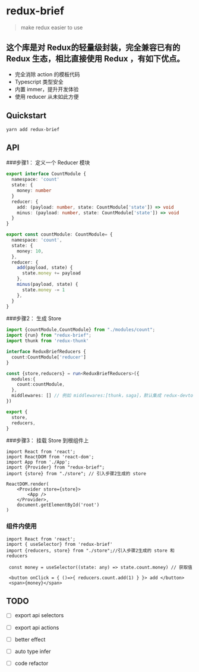 # redux-brief

> make redux easier to use

## 这个库是对 Redux的轻量级封装，完全兼容已有的 Redux 生态，相比直接使用 Redux ，有如下优点。

- 完全消除 action 的模板代码
- Typescript 类型安全
- 内置 immer，提升开发体验
- 使用 reducer 从未如此方便



## Quickstart

```
yarn add redux-brief
```
## API
###步骤1： 定义一个 Reducer 模块
```ts
export interface CountModule {
  namespace: 'count'
  state: {
    money: number
  }
  reducer: {
    add: (payload: number, state: CountModule['state']) => void
    minus: (payload: number, state: CountModule['state']) => void
  }
}

export const countModule: CountModule= {
  namespace: 'count',
  state: {
    money: 10,
  },
  reducer: {
    add(payload, state) {
      state.money += payload
    },
    minus(payload, state) {
      state.money -= 1
    },
  }
}
```

###步骤2： 生成 Store
```ts
import {countModule,CountModule} from "./modules/count";
import {run} from "redux-brief";
import thunk from 'redux-thunk'

interface ReduxBriefReducers {
  count:CountModule['reducer']
}

const {store,reducers} = run<ReduxBriefReducers>({
  modules:{
    count:countModule,
  },
  middlewares: [] // 例如 middlewares:[thunk，saga]，默认集成 redux-devtools-extension
})

export {
  store,
  reducers,
}
```

###步骤3： 挂载 Store 到根组件上
```tsx
import React from 'react';
import ReactDOM from 'react-dom';
import App from './App';
import {Provider} from "redux-brief";
import {store} from "./store"; // 引入步骤2生成的 store

ReactDOM.render(
    <Provider store={store}>
        <App />
    </Provider>,
    document.getElementById('root')
)
```


### 组件内使用

```tsx
import React from 'react';
import { useSelector} from 'redux-brief'
import {reducers, store} from "./store";//引入步骤2生成的 store 和 reducers

 const money = useSelector((state: any) => state.count.money) // 获取值

 <button onClick = { ()=>{ reducers.count.add(1) } }> add </button>
 <span>{money}</span>
```

## TODO
- [ ] export api selectors
- [ ] export api actions
- [ ] better effect
- [ ] auto type infer
- [ ] code refactor


